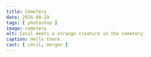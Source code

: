 ```yaml
---
title: Cemetery
date: 2016-08-19
tags: [ photoshop ]
image: cemetery
alt: Cecil meets a strange creature in the cemetery.
caption: Hello there.
cast: [ cecil, morgen ]
---
```

